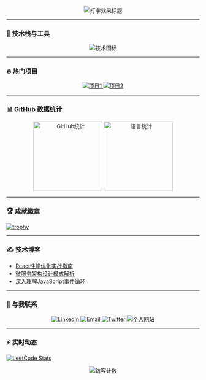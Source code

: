 <div align="center">
  <img src="https://readme-typing-svg.demolab.com?font=Fira+Code&weight=600&size=26&duration=4000&pause=1000&color=58A6FF&center=true&vCenter=true&width=500&lines=嗨!+我是+胡荣+👋;欢迎来到我的GitHub世界!;全栈开发者+技术爱好者;让我们一起创造精彩代码!" alt="打字效果标题" />
</div>

---

### 🚀 技术栈与工具

<div align="center">
  <img src="https://skillicons.dev/icons?i=js,ts,react,vue,nodejs,express,nestjs,py,django,flask,java,spring,mysql,mongodb,redis,postgres,aws,docker,kubernetes,git,github,linux,vscode&perline=8" alt="技术图标" />
</div>

---

### 🔥 热门项目

<!-- 项目卡片 - 实际使用时替换为您的真实项目 -->
<div align="center">
  <a href="https://github.com/EPsheep/project1">
    <img src="https://github-readme-stats.vercel.app/api/pin/?username=EPsheep&repo=project1&theme=radical&show_owner=true" alt="项目1" />
  </a>
  <a href="https://github.com/EPsheep/project2">
    <img src="https://github-readme-stats.vercel.app/api/pin/?username=EPsheep&repo=project2&theme=radical&show_owner=true" alt="项目2" />
  </a>
</div>

---

### 📊 GitHub 数据统计

<div align="center">
  <img height="180em" src="https://github-readme-stats.vercel.app/api?username=EPsheep&show_icons=true&theme=radical&count_private=true&include_all_commits=true" alt="GitHub统计" />
  <img height="180em" src="https://github-readme-stats.vercel.app/api/top-langs/?username=EPsheep&layout=compact&theme=radical&langs_count=8" alt="语言统计" />
</div>

---

### 🏆 成就徽章

[![trophy](https://github-profile-trophy.vercel.app/?username=EPsheep&theme=onedark&row=1&column=7&margin-w=15&margin-h=15)](https://github.com/ryo-ma/github-profile-trophy)

---

### ✍️ 技术博客

<!-- 替换为您的博客文章链接 -->
- [React性能优化实战指南](https://yourblog.com/react-performance)
- [微服务架构设计模式解析](https://yourblog.com/microservices)
- [深入理解JavaScript事件循环](https://yourblog.com/event-loop)

---

### 🤝 与我联系

<div align="center">
  <a href="https://linkedin.com/in/yourprofile">
    <img src="https://img.shields.io/badge/LinkedIn-0077B5?style=for-the-badge&logo=linkedin&logoColor=white" alt="LinkedIn" />
  </a>
  <a href="mailto:your.email@example.com">
    <img src="https://img.shields.io/badge/Email-D14836?style=for-the-badge&logo=gmail&logoColor=white" alt="Email" />
  </a>
  <a href="https://twitter.com/yourhandle">
    <img src="https://img.shields.io/badge/Twitter-1DA1F2?style=for-the-badge&logo=twitter&logoColor=white" alt="Twitter" />
  </a>
  <a href="https://yourportfolio.com">
    <img src="https://img.shields.io/badge/Portfolio-%23000000.svg?style=for-the-badge&logo=firefox&logoColor=#FF7139" alt="个人网站" />
  </a>
</div>

---

### ⚡ 实时动态

<!-- 替换为您的LeetCode或DEV社区卡片 -->
[![LeetCode Stats](https://leetcard.jacoblin.cool/EPsheep?theme=dark&font=Abel)](https://leetcode.com/EPsheep)

<!-- 访客计数器 -->
<div align="center">
  <img src="https://komarev.com/ghpvc/?username=EPsheep&label=Profile+Views&color=blueviolet&style=flat" alt="访客计数" />
</div>